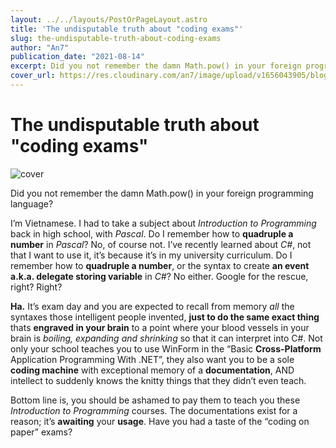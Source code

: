 ```yaml
---
layout: ../../layouts/PostOrPageLayout.astro
title: 'The undisputable truth about "coding exams"'
slug: the-undisputable-truth-about-coding-exams
author: "An7"
publication_date: "2021-08-14"
excerpt: Did you not remember the damn Math.pow() in your foreign programming language?
cover_url: https://res.cloudinary.com/an7/image/upload/v1656043905/blog/code_thalin.jpg
---
```


# The undisputable truth about "coding exams"

![cover](https://res.cloudinary.com/an7/image/upload/v1656043905/blog/code_thalin.jpg)

Did you not remember the damn Math.pow() in your foreign programming language?

I’m Vietnamese. I had to take a subject about _Introduction to Programming_ back
in high school, with _Pascal_. Do I remember how to **quadruple a number** in
_Pascal_? No, of course not. I’ve recently learned about _C#_, not that I want
to use it, it’s because it’s in my university curriculum. Do I remember how to
**quadruple a number**, or the syntax to create **an event a.k.a. delegate
storing variable** in _C#_? No either. Google for the rescue, right? Right?

**Ha.** It’s exam day and you are expected to recall from memory _all_ the
syntaxes those intelligent people invented, **just to do the same exact thing**
thats **engraved in your brain** to a point where your blood vessels in your
brain is _boiling, expanding and shrinking_ so that it can interpret into C#.
Not only your school teaches you to use WinForm in the “Basic **Cross-Platform**
Application Programming With .NET”, they also want you to be a sole **coding
machine** with exceptional memory of a **documentation**, AND intellect to
suddenly knows the knitty things that they didn’t even teach.

Bottom line is, you should be ashamed to pay them to teach you these
_Introduction to Programming_ courses. The documentations exist for a reason;
it’s **awaiting** your **usage**. Have you had a taste of the “coding on paper”
exams?
